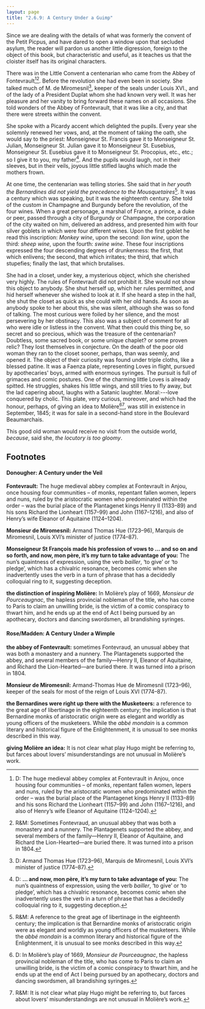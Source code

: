 ```yaml
---
layout: page
title: "2.6.9: A Century Under a Guimp"
---
```


Since we are dealing with the details of what was formerly the convent of the Petit Picpus, and have dared to open a window upon that secluded asylum, the reader will pardon us another little digression, foreign to the object of this book, but characteristic and useful, as it teaches us that the cloister itself has its original characters.

There was in the Little Convent a centenarian who came from the Abbey of Fontevrault[^D1][^R1]. Before the revolution she had even been in society. She talked much of M. de Miromesnil[^D2], keeper of the seals under Louis XVI., and of the lady of a President Duplat whom she had known very well. It was her pleasure and her vanity to bring forward these names on all occasions. She told wonders of the Abbey of Fontevrault, that it was like a city, and that there were streets within the convent.

She spoke with a Picardy accent which delighted the pupils. Every year she solemnly renewed her vows, and, at the moment of taking the oath, she would say to the priest: Monseigneur St. Francis gave it to Monseigneur St. Julian, Monseigneur St. Julian gave it to Monseigneur St. Eusebius, Monseigneur St. Eusebius gave it to Monseigneur St. Procopius, etc., etc.; so I give it to you, my father[^D3]. And the pupils would laugh, not in their sleeves, but in their veils, joyous little stifled laughs which made the mothers frown.

At one time, the centenarian was telling stories. She said that in *her youth the Bernardines did not yield the precedence to the Mousquetaires*[^R3]. It was a century which was speaking, but it was the eighteenth century. She told of the custom in Champagne and Burgundy before the revolution, of the four wines. When a great personage, a marshal of France, a prince, a duke or peer, passed through a city of Burgundy or Champagne, the corporation of the city waited on him, delivered an address, and presented him with four silver goblets in which were four different wines. Upon the first goblet he read this inscription: *Monkey wine*, upon the second: *lion wine*, upon the third: *sheep wine*, upon the fourth: *swine wine*. These four inscriptions expressed the four descending degrees of drunkenness: the first, that which enlivens; the second, that which irritates; the third, that which stupefies; finally the last, that which brutalises.

She had in a closet, under key, a mysterious object, which she cherished very highly. The rules of Fontevrault did not prohibit it. She would not show this object to anybody. She shut herself up, which her rules permitted, and hid herself whenever she wished to look at it. If she heard a step in the hall, she shut the closet as quick as she could with her old hands. As soon as anybody spoke to her about this, she was silent, although she was so fond of talking. The most curious were foiled by her silence, and the most persevering by her obstinacy. This also was a subject of comment for all who were idle or listless in the convent. What then could this thing be, so secret and so precious, which was the treasure of the centenarian? Doubtless, some sacred book, or some unique chaplet? or some proven relic? They lost themselves in conjecture. On the death of the poor old woman they ran to the closet sooner, perhaps, than was seemly, and opened it. The object of their curiosity was found under triple cloths, like a blessed patine. It was a Faenza plate, representing Loves in flight, pursued by apothecaries' boys, armed with enormous syringes. The pursuit is full of grimaces and comic postures. One of the charming little Loves is already spitted. He struggles, shakes his little wings, and still tries to fly away, but the lad capering about, laughs with a Satanic laughter. Moral:---love conquered by cholic. This plate, very curious, moreover, and which had the honour, perhaps, of giving an idea to Molière[^D4][^R4], was still in existence in September, 1845; it was for sale in a second-hand store in the Boulevard Beaumarchais.

This good old woman would receive no visit from the outside world,
*because*, said she, *the locutory is too gloomy*.

[^D1]: D: The huge medieval abbey complex at Fontevrault in Anjou, once housing four communities – of monks, repentant fallen women, lepers and nuns, ruled by the aristocratic women who predominated within the order – was the burial place of the Plantagenet kings Henry II (1133–89) and his sons Richard the Lionheart (1157–99) and John (1167–1216), and also of Henry’s wife Eleanor of Aquitaine (1124–1204).

[^D2]: D: Armand Thomas Hue (1723–96), Marquis de Miromesnil, Louis XVI’s minister of justice (1774–87).

[^D3]: D: **… and now, mon père, it’s my turn to take advantage of you:** The nun’s quaintness of expression, using the verb *bailler*, ‘to give’ or ‘to pledge’, which has a chivalric resonance, becomes comic when she inadvertently uses the verb in a turn of phrase that has a decidedly colloquial ring to it, suggesting deception.

[^D4]: D: In Molière’s play of 1669, *Monsieur de Pourceaugnac*, the hapless provincial nobleman of the title, who has come to Paris to claim an unwilling bride, is the victim of a comic conspiracy to thwart him, and he ends up at the end of Act I being pursued by an apothecary, doctors and dancing swordsmen, all brandishing syringes.

[^R1]: R&M: Sometimes Fontevraud, an unusual abbey that was both a monastery and a nunnery. The Plantagenets supported the abbey, and several members of the family—Henry II, Eleanor of Aquitaine, and Richard the Lion-Hearted—are buried there. It was turned into a prison in 1804.

[^R2]: R&M: Armand-Thomas Hue de Miromesnil (1723–96), keeper of the seals for most of the reign of Louis XVI (1774–87).

[^R3]: R&M: A reference to the great age of libertinage in the eighteenth century; the implication is that Bernardine monks of aristocratic origin were as elegant and worldly as young officers of the musketeers. While the *abbé mondain* is a common literary and historical figure of the Enlightenment, it is unusual to see monks described in this way.

[^R4]: R&M: It is not clear what play Hugo might be referring to, but farces about lovers’ misunderstandings are not unusual in Molière’s work.

## Footnotes

#### Donougher: A Century under the Veil

**Fontevrault:** The huge medieval abbey complex at Fontevrault in Anjou, once housing four communities – of monks, repentant fallen women, lepers and nuns, ruled by the aristocratic women who predominated within the order – was the burial place of the Plantagenet kings Henry II (1133–89) and his sons Richard the Lionheart (1157–99) and John (1167–1216), and also of Henry’s wife Eleanor of Aquitaine (1124–1204).

**Monsieur de Miromesnil:** Armand Thomas Hue (1723–96), Marquis de Miromesnil, Louis XVI’s minister of justice (1774–87).

**Monseigneur St François made his profession of vows to … and so on and so forth, and now, mon père, it’s my turn to take advantage of you:** The nun’s quaintness of expression, using the verb *bailler*, ‘to give’ or ‘to pledge’, which has a chivalric resonance, becomes comic when she inadvertently uses the verb in a turn of phrase that has a decidedly colloquial ring to it, suggesting deception.

**the distinction of inspiring Molière:** In Molière’s play of 1669, *Monsieur de Pourceaugnac*, the hapless provincial nobleman of the title, who has come to Paris to claim an unwilling bride, is the victim of a comic conspiracy to thwart him, and he ends up at the end of Act I being pursued by an apothecary, doctors and dancing swordsmen, all brandishing syringes.


#### Rose/Madden: A Century Under a Wimple

**the abbey of Fontevrault:** sometimes Fontevraud, an unusual abbey that was both a monastery and a nunnery. The Plantagenets supported the abbey, and several members of the family—Henry II, Eleanor of Aquitaine, and Richard the Lion-Hearted—are buried there. It was turned into a prison in 1804.

**Monsieur de Miromesnil:** Armand-Thomas Hue de Miromesnil (1723–96), keeper of the seals for most of the reign of Louis XVI (1774–87).

**the Bernardines were right up there with the Musketeers:** a reference to the great age of libertinage in the eighteenth century; the implication is that Bernardine monks of aristocratic origin were as elegant and worldly as young officers of the musketeers. While the *abbé mondain* is a common literary and historical figure of the Enlightenment, it is unusual to see monks described in this way.

**giving Molière an idea:** It is not clear what play Hugo might be referring to, but farces about lovers’ misunderstandings are not unusual in Molière’s work.
